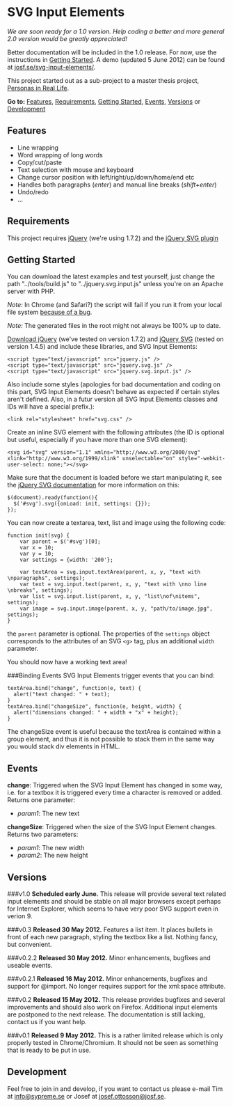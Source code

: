 SVG Input Elements
==================

_We are soon ready for a 1.0 version. Help coding a better and more general 
2.0 version would be greatly appreciated!_

Better documentation will be included in the 1.0 release. For now, use the 
instructions in [Getting Started](#getting-started). A demo (updated 5 June 
2012) can be found at 
[josf.se/svg-input-elements/](http://josf.se/svg-input-elements/). 

This project started out as a sub-project to a master thesis project, 
[Personas in Real Life](http://personasinreallife.tumblr.com).

__Go to:__ [Features](#features-), [Requirements](#requirements), 
[Getting Started](#getting-started), [Events](#events), [Versions](#versions) 
or [Development](#development)

Features 
--------
* Line wrapping
* Word wrapping of long words
* Copy/cut/paste
* Text selection with mouse and keyboard
* Change cursor position with left/right/up/down/home/end etc
* Handles both paragraphs (_enter_) and manual line breaks (_shift+enter_)
* Undo/redo
* ...

Requirements
------------
This project requires [jQuery](http://docs.jquery.com/Downloading_jQuery) 
(we're using 1.7.2) and the 
[jQuery SVG plugin](http://keith-wood.name/svg.html)

Getting Started
---------------
You can download the latest examples and test yourself, just change the path 
"../tools/build.js" to "../jquery.svg.input.js" unless you're on an Apache 
server with PHP. 

_Note:_ In Chrome (and Safari?) the script will fail if you 
run it from your local file system 
[because of a bug](http://code.google.com/p/chromium/issues/detail?id=49001). 

_Note:_ The generated files in the root might not always be 100% up to date.

[Download jQuery](http://jquery.com/) (we've tested on version 1.7.2) and 
[jQuery SVG](http://keith-wood.name/svg.html) (tested on version 1.4.5) and 
include these libraries, and SVG Input Elements: 
```
<script type="text/javascript" src="jquery.js" />
<script type="text/javascript" src="jquery.svg.js" />
<script type="text/javascript" src="jquery.svg.input.js" />
```
Also include some styles (apologies for bad documentation and coding on this 
part, SVG Input Elements doesn't behave as expected if certain styles aren't 
defined. Also, in a futur version all SVG Input Elements classes and IDs will 
have a special prefix.):
```
<link rel="stylesheet" href="svg.css" />
```
Create an inline SVG element with the following attributes (the ID is optional
but useful, especially if you have more than one SVG element): 
```
<svg id="svg" version="1.1" xmlns="http://www.w3.org/2000/svg" xlink="http://www.w3.org/1999/xlink" unselectable="on" style="-webkit-user-select: none;"></svg>
```
Make sure that the document is loaded before we start manipulating it, see the
[jQuery SVG documentation](http://keith-wood.name/svgRef.html) for more 
information on this: 
```
$(document).ready(function(){
  $('#svg').svg({onLoad: init, settings: {}});  
});
```

You can now create a textarea, text, list and image using the following code: 
```
function init(svg) {
    var parent = $('#svg')[0]; 
    var x = 10; 
    var y = 10; 
    var settings = {width: '200'}; 

    var textArea = svg.input.textArea(parent, x, y, "text with \nparagraphs", settings);
    var text = svg.input.text(parent, x, y, "text with \nno line \nbreaks", settings);
    var list = svg.input.list(parent, x, y, "list\nof\nitems", settings);
    var image = svg.input.image(parent, x, y, "path/to/image.jpg", settings);
}
```
the `parent` parameter is optional. The properties of the `settings` object 
corresponds to the attributes of an SVG `<g>` tag, plus an additional `width` 
parameter. 
 
You should now have a working text area!

###Binding Events
SVG Input Elements trigger events that you can bind: 
```
textArea.bind("change", function(e, text) {
  alert("text changed: " + text);
}
textArea.bind("changeSize", function(e, height, width) {
  alert("dimensions changed: " + width + "x" + height);
}
```

The changeSize event is useful because the textArea is contained within a 
group element, and thus it is not possible to stack them in the same way you 
would stack div elements in HTML. 

Events
------
__change__: Triggered when the SVG Input Element has changed in some way, i.e. for
a textbox it is triggered every time a character is removed or added. Returns 
one parameter: 
  * _param1_: The new text
  
__changeSize__: Triggered when the size of the SVG Input Element changes. Returns 
two parameters: 
  * _param1_: The new width
  * _param2_: The new height

Versions
--------
###v1.0
__Scheduled early June.__ This release will provide several text related input
elements and should be stable on all major browsers except perhaps for 
Internet Explorer, which seems to have very poor SVG support even in verion 9. 

###v0.3
__Released 30 May 2012.__ Features a list item. It places bullets in front of 
each new paragraph, styling the textbox like a list. Nothing fancy, but 
convenient. 

###v0.2.2
__Released 30 May 2012.__ Minor enhancements, bugfixes and useable events. 

###v0.2.1
__Released 16 May 2012.__ Minor enhancements, bugfixes and support for 
@import. No longer requires support for the xml:space attribute. 

###v0.2
__Released 15 May 2012.__ This release provides bugfixes and several 
improvements and should also work on Firefox. Additional input elements are 
postponed to the next release. The documentation is still lacking, contact us 
if you want help. 

###v0.1
__Released 9 May 2012.__ This is a rather limited release which is only 
properly tested in Chrome/Chromium. It should not be seen as something that is
ready to be put in use.

Development
-----------
Feel free to join in and develop, if you want to contact us please e-mail 
Tim at [info@sypreme.se](mailto:info@sypreme.se) or Josef at 
[josef.ottosson@josf.se](mailto:josef.ottosson@josf.se). 